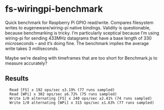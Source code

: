 fs-wiringpi-benchmark
=====================

Quick benchmark for Raspberry Pi GPIO read/write. Compares filesystem writes to eugeneware/wiring-pi native bindings. 
Validity is questionable, because benchmarking is tricky. I’m particularly sceptical because I’m using wiring-pi for sending 433MHz datagrams that have a base length of 330 *micro*seconds – and it’s doing fine. The benchmark implies the average write takes 3 *milli*seconds.

Maybe we’re dealing with timeframes that are too short for Benchmark.js to measure accurately?

Results
-------
```
  Read [FS] x 192 ops/sec ±3.19% (77 runs sampled)
  Read [WPi] x 302 ops/sec ±6.72% (75 runs sampled)
  Write 1/0 alternating [FS] x 240 ops/sec ±2.41% (74 runs sampled)
  Write 1/0 alternating [WPi] x 315 ops/sec ±1.63% (77 runs sampled)
```
